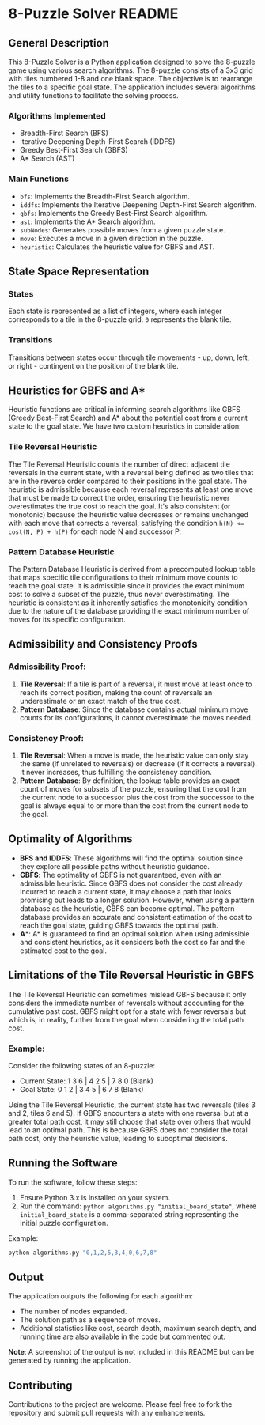 # 8-Puzzle Solver README

## General Description

This 8-Puzzle Solver is a Python application designed to solve the 8-puzzle game using various search algorithms. The 8-puzzle consists of a 3x3 grid with tiles numbered 1-8 and one blank space. The objective is to rearrange the tiles to a specific goal state. The application includes several algorithms and utility functions to facilitate the solving process.

### Algorithms Implemented
- Breadth-First Search (BFS)
- Iterative Deepening Depth-First Search (IDDFS)
- Greedy Best-First Search (GBFS)
- A* Search (AST)

### Main Functions
- `bfs`: Implements the Breadth-First Search algorithm.
- `iddfs`: Implements the Iterative Deepening Depth-First Search algorithm.
- `gbfs`: Implements the Greedy Best-First Search algorithm.
- `ast`: Implements the A* Search algorithm.
- `subNodes`: Generates possible moves from a given puzzle state.
- `move`: Executes a move in a given direction in the puzzle.
- `heuristic`: Calculates the heuristic value for GBFS and AST.

## State Space Representation

### States
Each state is represented as a list of integers, where each integer corresponds to a tile in the 8-puzzle grid. `0` represents the blank tile.

### Transitions
Transitions between states occur through tile movements - up, down, left, or right - contingent on the position of the blank tile.

## Heuristics for GBFS and A*

Heuristic functions are critical in informing search algorithms like GBFS (Greedy Best-First Search) and A* about the potential cost from a current state to the goal state. We have two custom heuristics in consideration:

### Tile Reversal Heuristic
The Tile Reversal Heuristic counts the number of direct adjacent tile reversals in the current state, with a reversal being defined as two tiles that are in the reverse order compared to their positions in the goal state. The heuristic is admissible because each reversal represents at least one move that must be made to correct the order, ensuring the heuristic never overestimates the true cost to reach the goal. It's also consistent (or monotonic) because the heuristic value decreases or remains unchanged with each move that corrects a reversal, satisfying the condition `h(N) <= cost(N, P) + h(P)` for each node N and successor P.

### Pattern Database Heuristic
The Pattern Database Heuristic is derived from a precomputed lookup table that maps specific tile configurations to their minimum move counts to reach the goal state. It is admissible since it provides the exact minimum cost to solve a subset of the puzzle, thus never overestimating. The heuristic is consistent as it inherently satisfies the monotonicity condition due to the nature of the database providing the exact minimum number of moves for its specific configuration.

## Admissibility and Consistency Proofs

### Admissibility Proof:
1. **Tile Reversal**: If a tile is part of a reversal, it must move at least once to reach its correct position, making the count of reversals an underestimate or an exact match of the true cost.
2. **Pattern Database**: Since the database contains actual minimum move counts for its configurations, it cannot overestimate the moves needed.

### Consistency Proof:
1. **Tile Reversal**: When a move is made, the heuristic value can only stay the same (if unrelated to reversals) or decrease (if it corrects a reversal). It never increases, thus fulfilling the consistency condition.
2. **Pattern Database**: By definition, the lookup table provides an exact count of moves for subsets of the puzzle, ensuring that the cost from the current node to a successor plus the cost from the successor to the goal is always equal to or more than the cost from the current node to the goal.

## Optimality of Algorithms

- **BFS and IDDFS**: These algorithms will find the optimal solution since they explore all possible paths without heuristic guidance.
- **GBFS**: The optimality of GBFS is not guaranteed, even with an admissible heuristic. Since GBFS does not consider the cost already incurred to reach a current state, it may choose a path that looks promising but leads to a longer solution. However, when using a pattern database as the heuristic, GBFS can become optimal. The pattern database provides an accurate and consistent estimation of the cost to reach the goal state, guiding GBFS towards the optimal path.
- **A***: A* is guaranteed to find an optimal solution when using admissible and consistent heuristics, as it considers both the cost so far and the estimated cost to the goal.

## Limitations of the Tile Reversal Heuristic in GBFS

The Tile Reversal Heuristic can sometimes mislead GBFS because it only considers the immediate number of reversals without accounting for the cumulative past cost. GBFS might opt for a state with fewer reversals but which is, in reality, further from the goal when considering the total path cost.

### Example:
Consider the following states of an 8-puzzle:

- Current State: 1 3 6 | 4 2 5 | 7 8 0 (Blank)
- Goal State: 0 1 2 | 3 4 5 | 6 7 8 (Blank)

Using the Tile Reversal Heuristic, the current state has two reversals (tiles 3 and 2, tiles 6 and 5). If GBFS encounters a state with one reversal but at a greater total path cost, it may still choose that state over others that would lead to an optimal path. This is because GBFS does not consider the total path cost, only the heuristic value, leading to suboptimal decisions.

## Running the Software

To run the software, follow these steps:
1. Ensure Python 3.x is installed on your system.
2. Run the command: `python algorithms.py "initial_board_state"`, where `initial_board_state` is a comma-separated string representing the initial puzzle configuration.

Example:
```bash
python algorithms.py "0,1,2,5,3,4,0,6,7,8"
```

## Output

The application outputs the following for each algorithm:
- The number of nodes expanded.
- The solution path as a sequence of moves.
- Additional statistics like cost, search depth, maximum search depth, and running time are also available in the code but commented out.

**Note**: A screenshot of the output is not included in this README but can be generated by running the application.

## Contributing

Contributions to the project are welcome. Please feel free to fork the repository and submit pull requests with any enhancements.
